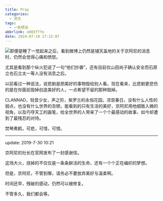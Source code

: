 ```yaml
---
title: Pray
categories:
  - 灵光
tags:
  - 一些想法
abbrlink: e803fffe
date: 2019-07-18 17:22:07
---
```




![](https://raw.githubusercontent.com/Inori-xu/Inori-xu.github.io/master/img/letter.jpg)即便是睡了一觉起来之后，看到微博上仍然是铺天盖地的关于京阿尼的消息时，仍然会觉得心痛和愤怒。

尤其是看到那个纵火犯说了一句“他们抄袭”，还有目前仅山田尚子确认安全而石原立也石立太一等人没有消息之后。

<!--more-->

以前看过一种说法，说悲剧是把美好的事物毁给别人看。现在看来，比悲剧更悲伤的是在你面前毁掉创造美好的人，一点希望不留的那种毁掉。

CLANNAD，轻音少女，声之形，紫罗兰的永恒花园，凉宫春日，没有什么人性的弱点，也没有什么世界的丑陋，能看到的只有生活的美好，京阿尼用他细致入微的视角，以及巧夺天工的画笔，给全世界的人带来了一个个最感动的故事，如今却遭到了最残忍的对待。

焚琴煮鹤，可悲，可惜，可恨。

----------------------------------------

update: 2019-7-30 10:21

京阿尼的社长在官网发布了一封感谢信。

这场大火，烧掉的不仅仅是一条条鲜活的生命，还有一个个正在编织的梦想。

但是，京阿尼，不管到哪，请务必不要放弃美好与温柔啊。

时间还早，残破的感动，仍然可以被修复。

不管多久，我们都会等。